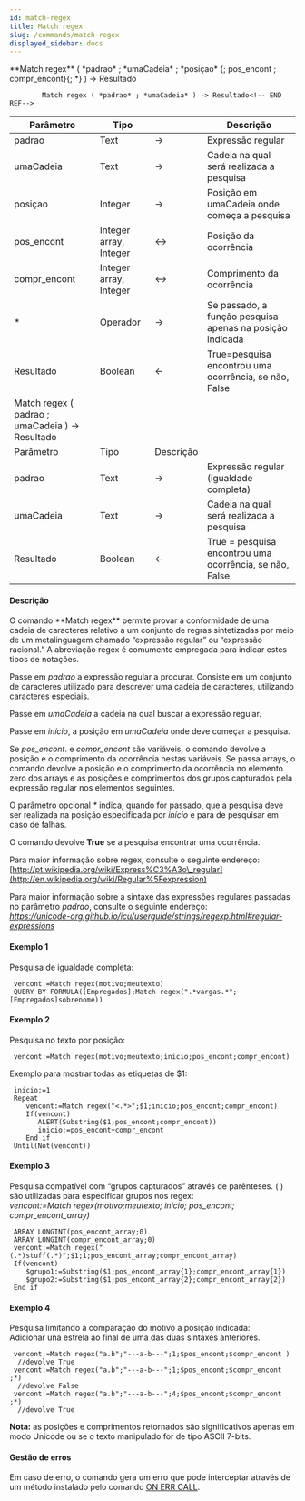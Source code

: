 ```yaml
---
id: match-regex
title: Match regex
slug: /commands/match-regex
displayed_sidebar: docs
---
```


<!--REF #_command_.Match regex.Syntax-->**Match regex** ( *padrao* ; *umaCadeia* ; *posiçao* {; pos_encont ; compr_encont}{; *} ) -> Resultado 
        
            Match regex ( *padrao* ; *umaCadeia* ) -> Resultado<!-- END REF-->
<!--REF #_command_.Match regex.Params-->
| Parâmetro | Tipo |  | Descrição |
| --- | --- | --- | --- |
| padrao | Text | &srarr; | Expressão regular |
| umaCadeia | Text | &srarr; | Cadeia na qual será realizada a pesquisa |
| posiçao | Integer | &srarr; | Posição em umaCadeia onde começa a pesquisa |
| pos_encont | Integer array, Integer | &harr; | Posição da ocorrência |
| compr_encont | Integer array, Integer | &harr; | Comprimento da ocorrência |
| * | Operador | &srarr; | Se passado, a função pesquisa apenas na posição indicada |
| Resultado | Boolean | &larr; | True=pesquisa encontrou uma ocorrência, se não, False |
| Match regex ( padrao ; umaCadeia ) -> Resultado |
| Parâmetro | Tipo | Descrição |
| padrao | Text | &srarr; | Expressão regular (igualdade completa) |
| umaCadeia | Text | &srarr; | Cadeia na qual será realizada a pesquisa |
| Resultado | Boolean | &larr; | True = pesquisa encontrou uma ocorrência, se não, False |

<!-- END REF-->

#### Descrição 

<!--REF #_command_.Match regex.Summary-->O comando **Match regex** permite provar a conformidade de uma cadeia de caracteres relativo a um conjunto de regras sintetizadas por meio de um metalinguagem chamado “expressão regular” ou “expressão racional.<!-- END REF-->” A abreviação regex é comumente empregada para indicar estes tipos de notações.

Passe em *padrao* a expressão regular a procurar. Consiste em um conjunto de caracteres utilizado para descrever uma cadeia de caracteres, utilizando caracteres especiais.  
  
Passe em *umaCadeia* a cadeia na qual buscar a expressão regular.  
  
Passe em *início*, a posição em *umaCadeia* onde deve começar a pesquisa.  
  
Se *pos\_encont*. e *compr\_encont* são variáveis, o comando devolve a posição e o comprimento da ocorrência nestas variáveis. Se passa arrays, o comando devolve a posição e o comprimento da ocorrência no elemento zero dos arrays e as posições e comprimentos dos grupos capturados pela expressão regular nos elementos seguintes.  
  
O parâmetro opcional *\** indica, quando for passado, que a pesquisa deve ser realizada na posição especificada por *início* e para de pesquisar em caso de falhas.  
  
O comando devolve **True** se a pesquisa encontrar uma ocorrência.  
  
Para maior informação sobre regex, consulte o seguinte endereço:  
[http://pt.wikipedia.org/wiki/Express%C3%A3o\_regular](http://en.wikipedia.org/wiki/Regular%5Fexpression)

Para maior informação sobre a sintaxe das expressões regulares passadas no parâmetro *padrao*, consulte o seguinte endereço:  
*https://unicode-org.github.io/icu/userguide/strings/regexp.html#regular-expressions*

#### Exemplo 1 

Pesquisa de igualdade completa: 

```4d
 vencont:=Match regex(motivo;meutexto)
 QUERY BY FORMULA([Empregados];Match regex(".*vargas.*";[Empregados]sobrenome))
```

#### Exemplo 2 

Pesquisa no texto por posição: 

```4d
 vencont:=Match regex(motivo;meutexto;inicio;pos_encont;compr_encont)
```

Exemplo para mostrar todas as etiquetas de $1:

```4d
 inicio:=1
 Repeat
    vencont:=Match regex("<.*>";$1;inicio;pos_encont;compr_encont)
    If(vencont)
       ALERT(Substring($1;pos_encont;compr_encont))
       inicio:=pos_encont+compr_encont
    End if
 Until(Not(vencont))
```

#### Exemplo 3 

Pesquisa compatível com “grupos capturados” através de parênteses. ( ) são utilizadas para especificar grupos nos regex:    
*vencont:=Match regex(motivo;meutexto; inicio; pos\_encont; compr\_encont\_array)* 

```4d
 ARRAY LONGINT(pos_encont_array;0)
 ARRAY LONGINT(compr_encont_array;0)
 vencont:=Match regex("(.*)stuff(.*)";$1;1;pos_encont_array;compr_encont_array)
 If(vencont)
    $grupo1:=Substring($1;pos_encont_array{1};compr_encont_array{1})
    $grupo2:=Substring($1;pos_encont_array{2};compr_encont_array{2})
 End if
```

#### Exemplo 4 

Pesquisa limitando a comparação do motivo a posição indicada:  
Adicionar una estrela ao final de uma das duas sintaxes anteriores. 

```4d
 vencont:=Match regex("a.b";"---a-b---";1;$pos_encont;$compr_encont )
  //devolve True
 vencont:=Match regex("a.b";"---a-b---";1;$pos_encont;$compr_encont ;*)
  //devolve False
 vencont:=Match regex("a.b";"---a-b---";4;$pos_encont;$compr_encont ;*)
  //devolve True
```

**Nota:** as posições e comprimentos retornados são significativos apenas em modo Unicode ou se o texto manipulado for de tipo ASCII 7-bits.

#### Gestão de erros 

Em caso de erro, o comando gera um erro que pode interceptar através de um método instalado pelo comando [ON ERR CALL](on-err-call.md "ON ERR CALL").
